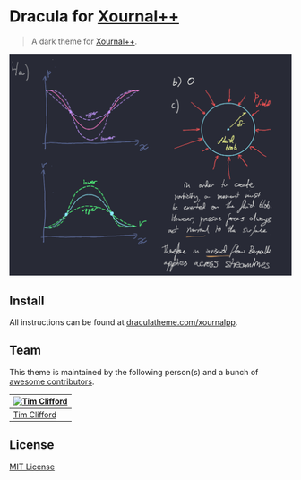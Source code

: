# Dracula for [Xournal++](https://xournalpp.github.io)

> A dark theme for [Xournal++](https://xournalpp.github.io).

![Screenshot](./screenshot.png)

## Install

All instructions can be found at [draculatheme.com/xournalpp](https://draculatheme.com/xournalpp).

## Team

This theme is maintained by the following person(s) and a bunch of [awesome contributors](https://github.com/dracula/xournalpp/graphs/contributors).

[![Tim Clifford](https://github.com/tim-clifford.png?size=100)](https://github.com/tim-clifford) |
--- |
[Tim Clifford](https://github.com/tim-clifford) |

## License

[MIT License](./LICENSE)
